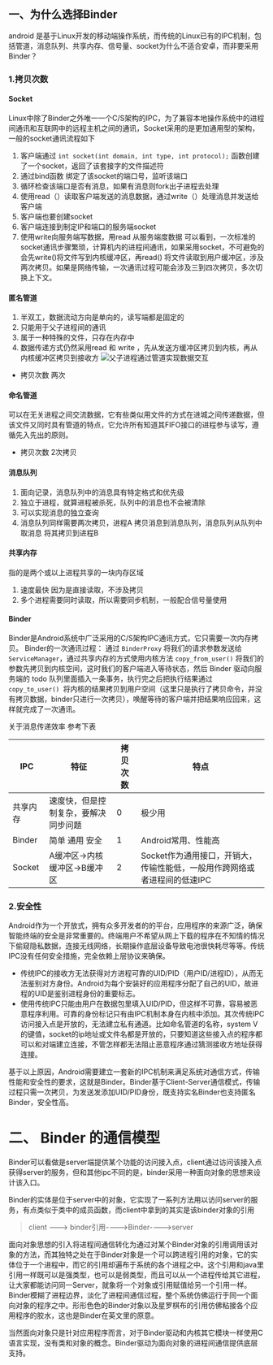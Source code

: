 ## 一、为什么选择Binder
android 是基于Linux开发的移动端操作系统，而传统的Linux已有的IPC机制，包括管道，消息队列、共享内存、信号量、socket为什么不适合安卓，而非要采用Binder？
### 1.拷贝次数
####  Socket 
Linux中除了Binder之外唯一一个C/S架构的IPC，为了兼容本地操作系统中的进程间通讯和互联网中的远程主机之间的通讯，Socket采用的是更加通用型的架构，一般的socket通讯流程如下
1. 客户端通过 `int socket(int domain, int type, int protocol);` 函数创建了一个socket，返回了该套接字的文件描述符
2. 通过bind函数 绑定了该socket的端口号，监听该端口
3. 循环检查该端口是否有消息，如果有消息则fork出子进程去处理
4. 使用read（）读取客户端发送的消息数据，通过write（）处理消息并发送给客户端
5. 客户端也要创建socket
6. 客户端连接到制定IP和端口的服务端socket
7. 使用write向服务端写数据，用read 从服务端度数据
可以看到，一次标准的socket通讯步骤繁琐，计算机内的进程间通讯，如果采用socket，不可避免的会先write()将文件写到内核缓冲区，再read() 将文件读取到用户缓冲区，涉及两次拷贝。如果是网络传输，一次通讯过程可能会涉及三到四次拷贝，多次切换上下文。
#### 匿名管道 
1. 半双工，数据流动方向是单向的，读写端都是固定的
2. 只能用于父子进程间的通讯
3. 属于一种特殊的文件，只存在内存中
4. 数据传递方式仍然采用read 和 write ，先从发送方缓冲区拷贝到内核，再从内核缓冲区拷贝到接收方
 ![父子进程通过管道实现数据交互](/media/15276457266040.jpg)

* 拷贝次数 两次

#### 命名管道
可以在无关进程之间交流数据，它有些类似用文件的方式在进城之间传递数据，但该文件又同时具有管道的特点，它允许所有知道其FIFO接口的进程参与读写，遵循先入先出的原则。

* 拷贝次数 2次拷贝

#### 消息队列
1. 面向记录，消息队列中的消息具有特定格式和优先级
2. 独立于进程，就算进程被杀死，队列中的消息也不会被清除
3. 可以实现消息的独立查询
4. 消息队列同样需要两次拷贝，进程A 拷贝消息到消息队列，消息队列从队列中取消息 将其拷贝到进程B
#### 共享内存
指的是两个或以上进程共享的一块内存区域
1. 速度最快 因为是直接读取，不涉及拷贝
2. 多个进程需要同时读取，所以需要同步机制，一般配合信号量使用

#### Binder
Binder是Android系统中广泛采用的C/S架构IPC通讯方式，它只需要一次内存拷贝。
Binder的一次通讯过程：
通过 `BinderProxy` 将我们的请求参数发送给 `ServiceManager`，通过共享内存的方式使用内核方法 `copy_from_user()` 将我们的参数先拷贝到内核空间，这时我们的客户端进入等待状态，然后 Binder 驱动向服务端的 todo 队列里面插入一条事务，执行完之后把执行结果通过 `copy_to_user() `将内核的结果拷贝到用户空间（这里只是执行了拷贝命令，并没有拷贝数据，binder只进行一次拷贝），唤醒等待的客户端并把结果响应回来，这样就完成了一次通讯。

关于消息传递效率 参考下表

| IPC | 特征 | 拷贝次数 | 特点 |
| --- | --- | --- | --- |
| 共享内存 | 速度快，但是控制复杂，要解决同步问题 | 0 | 极少用 |
| Binder | 简单 通用 安全  | 1 | Android常用、性能高 |
| Socket | A缓冲区->内核缓冲区->B缓冲区 | 2 | Socket作为通用接口，开销大，传输性能低，一般用作跨网络或者进程间的低速IPC  |

### 2.安全性

Android作为一个开放式，拥有众多开发者的的平台，应用程序的来源广泛，确保智能终端的安全是非常重要的。终端用户不希望从网上下载的程序在不知情的情况下偷窥隐私数据，连接无线网络，长期操作底层设备导致电池很快耗尽等等。传统IPC没有任何安全措施，完全依赖上层协议来确保。

* 传统IPC的接收方无法获得对方进程可靠的UID/PID（用户ID/进程ID），从而无法鉴别对方身份。Android为每个安装好的应用程序分配了自己的UID，故进程的UID是鉴别进程身份的重要标志。
* 使用传统IPC只能由用户在数据包里填入UID/PID，但这样不可靠，容易被恶意程序利用。可靠的身份标记只有由IPC机制本身在内核中添加。其次传统IPC访问接入点是开放的，无法建立私有通道。比如命名管道的名称，system V的键值，socket的ip地址或文件名都是开放的，只要知道这些接入点的程序都可以和对端建立连接，不管怎样都无法阻止恶意程序通过猜测接收方地址获得连接。

基于以上原因，Android需要建立一套新的IPC机制来满足系统对通信方式，传输性能和安全性的要求，这就是Binder。Binder基于Client-Server通信模式，传输过程只需一次拷贝，为发送发添加UID/PID身份，既支持实名Binder也支持匿名Binder，安全性高。

# 二、  Binder 的通信模型
Binder可以看做是server端提供某个功能的访问接入点，client通过访问该接入点获得server的服务，但和其他ipc不同的是，binder采用一种面向对象的思想来设计该入口。

Binder的实体是位于server中的对象，它实现了一系列方法用以访问server的服务，有点类似于类中的成员函数，而client中拿到的其实是该binder对象的引用
> client ---> binder引用---->Binder---->server

面向对象思想的引入将进程间通信转化为通过对某个Binder对象的引用调用该对象的方法，而其独特之处在于Binder对象是一个可以跨进程引用的对象，它的实体位于一个进程中，而它的引用却遍布于系统的各个进程之中。这个引用和java里引用一样既可以是强类型，也可以是弱类型，而且可以从一个进程传给其它进程，让大家都能访问同一Server，就象将一个对象或引用赋值给另一个引用一样。Binder模糊了进程边界，淡化了进程间通信过程，整个系统仿佛运行于同一个面向对象的程序之中。形形色色的Binder对象以及星罗棋布的引用仿佛粘接各个应用程序的胶水，这也是Binder在英文里的原意。

当然面向对象只是针对应用程序而言，对于Binder驱动和内核其它模块一样使用C语言实现，没有类和对象的概念。Binder驱动为面向对象的进程间通信提供底层支持。


